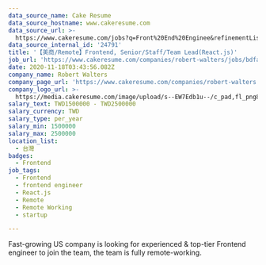 ```yaml
---
data_source_name: Cake Resume
data_source_hostname: www.cakeresume.com
data_source_url: >-
  https://www.cakeresume.com/jobs?q=Front%20End%20Enginee&refinementList%5Blang_name%5D%5B0%5D=English&refinementList%5Bsalary_type%5D=per_year&range%5Bsalary_range%5D%5Bmin%5D=1000000
data_source_internal_id: '24791'
title: '【美商/Remote】Frontend, Senior/Staff/Team Lead(React.js)'
job_url: 'https://www.cakeresume.com/companies/robert-walters/jobs/bdfa0f'
date: 2020-11-18T03:43:56.082Z
company_name: Robert Walters
company_page_url: 'https://www.cakeresume.com/companies/robert-walters'
company_logo_url: >-
  https://media.cakeresume.com/image/upload/s--EW7Edb1u--/c_pad,fl_png8,h_200,w_200/v1600053194/xc6aglyvacjd8nwbof70.png
salary_text: TWD1500000 - TWD2500000
salary_currency: TWD
salary_type: per_year
salary_min: 1500000
salary_max: 2500000
location_list:
  - 台灣
badges:
  - Frontend
job_tags:
  - Frontend
  - frontend engineer
  - React.js
  - Remote
  - Remote Working
  - startup

---
```


Fast-growing US company is looking for experienced & top-tier Frontend engineer to join the team, the team is fully remote-working.